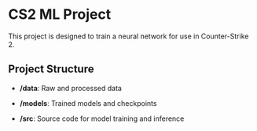 # CS2 ML Project

This project is designed to train a neural network for use in Counter-Strike 2.

## Project Structure

- **/data**: Raw and processed data

- **/models**: Trained models and checkpoints

- **/src**: Source code for model training and inference
